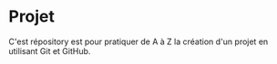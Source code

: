 # Projet
C'est répository est pour pratiquer de A à Z la création d'un projet en utilisant Git et GitHub.
